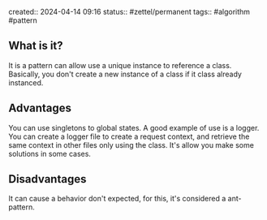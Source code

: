 created:: 2024-04-14 09:16
status:: #zettel/permanent 
tags:: #algorithm  #pattern 
## What is it?
It is a pattern can allow use a unique instance to reference a class. Basically, you don't create a new instance of a class if it class already instanced.
## Advantages
You can use singletons to global states. A good example of use is a logger. You can create a logger file to create a request context, and retrieve the same context in other files only using the class. It's allow you make some solutions in some cases.
## Disadvantages
It can cause a behavior don't expected, for this, it's considered a ant-pattern.